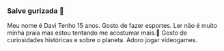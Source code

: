 ### Salve gurizada 👋
Meu nome é Davi
Tenho 15 anos.
Gosto de fazer esportes.
Ler não é muito minha praia mas estou tentando me acostumar mais.👻
Gosto de curiosidades históricas e sobre o planeta.
Adoro jogar vídeogames. 
